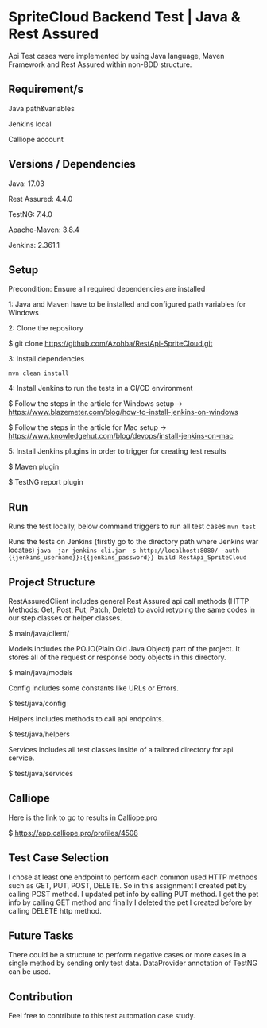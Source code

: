 # SpriteCloud Backend Test | Java & Rest Assured

Api Test cases were implemented by using Java language, Maven Framework and Rest Assured within non-BDD structure.

## Requirement/s

Java path&variables

Jenkins local

Calliope account

## Versions / Dependencies

Java: 17.03

Rest Assured: 4.4.0

TestNG: 7.4.0

Apache-Maven: 3.8.4

Jenkins: 2.361.1


## Setup

Precondition: Ensure all required dependencies are installed

1: Java and Maven have to be installed and configured path variables for Windows

2: Clone the repository

$ git clone https://github.com/Azohba/RestApi-SpriteCloud.git

3: Install dependencies

``` mvn clean install ```

4: Install Jenkins to run the tests in a CI/CD environment

$ Follow the steps in the article for Windows setup -> https://www.blazemeter.com/blog/how-to-install-jenkins-on-windows

$ Follow the steps in the article for Mac setup -> https://www.knowledgehut.com/blog/devops/install-jenkins-on-mac

5: Install Jenkins plugins in order to trigger for creating test results

$ Maven plugin 

$ TestNG report plugin

## Run
Runs the test locally, below command triggers to run all test cases
``` mvn test ```

Runs the tests on Jenkins (firstly go to the directory path where Jenkins war locates)
``` java -jar jenkins-cli.jar -s http://localhost:8080/ -auth {{jenkins_username}}:{{jenkins_password}} build RestApi_SpriteCloud  ```

 
## Project Structure
RestAssuredClient includes general Rest Assured api call methods (HTTP Methods: Get, Post, Put, Patch, Delete) to avoid retyping the same codes in our step classes or helper classes.

$ main/java/client/

Models includes the POJO(Plain Old Java Object) part of the project. It stores all of the request or response body objects in this directory. 

$ main/java/models  

Config includes some constants like URLs or Errors.

$ test/java/config

Helpers includes methods to call api endpoints.

$ test/java/helpers

Services includes all test classes inside of a tailored directory for api service.

$ test/java/services
 
## Calliope
Here is the link to go to results in Calliope.pro

$ https://app.calliope.pro/profiles/4508

## Test Case Selection
I chose at least one endpoint to perform each common used HTTP methods such as GET, PUT, POST, DELETE. So in this assignment I created pet by calling POST method. I updated pet info by calling PUT method. I get the pet info by calling GET method and finally I deleted the pet I created before by calling DELETE http method.

## Future Tasks
There could be a structure to perform negative cases or more cases in a single method by sending only test data. DataProvider annotation of TestNG can be used.

## Contribution

Feel free to contribute to this test automation case study.
